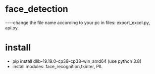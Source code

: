# face_detection

----change the file name according to your pc in files: export_excel.py, api.py.
# install
- pip install dlib-19.19.0-cp38-cp38-win_amd64 (use python 3.8)
- install modules: face_recognition,tkinter, PIL
